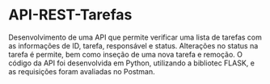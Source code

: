 # API-REST-Tarefas
 Desenvolvimento de uma API que permite verificar uma lista de tarefas com as informações de ID, tarefa, responsável e status. Alterações no status na tarefa é permite, bem como inseção de uma nova tarefa e remoção. O código da API foi desenvolvida em Python, utilizando a bibliotec FLASK, e as requisições foram avaliadas no Postman.
